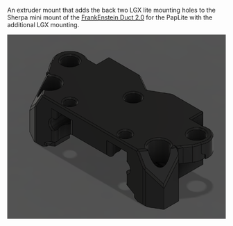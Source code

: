 An extruder mount that adds the back two LGX lite mounting holes to the Sherpa mini mount of the [FrankEnstein Duct 2.0](https://github.com/kevinakasam/FrankEnstein-Duct/tree/main/Frank2.0_Beta) for the PapLite with the additional LGX mounting.

<img src="/User_Mods/hawk16zz/Combo_SM_LGX_lite_for_Frank2.0/Images/Fusion360_sW6DsVCjA3.png"/>
